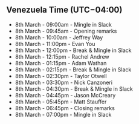 ## Venezuela Time (UTC−04:00)

- 8th March - 09:00am - Mingle in Slack
- 8th March - 09:45am - Opening remarks
- 8th March - 10:00am - Jeffrey Way
- 8th March - 11:00pm - Evan You
- 8th March - 12:00pm - Break & Mingle in Slack
- 8th March - 12:15pm - Rachel Andrew
- 8th March - 01:15pm - Adam Wathan
- 8th March - 02:15pm - Break & Mingle in Slack
- 8th March - 02:30pm - Taylor Otwell
- 8th March - 03:30pm - Nick Canzoneri
- 8th March - 04:30pm - Break & Mingle in Slack
- 8th March - 04:45pm - Jason McCreary
- 8th March - 05:45pm - Matt Stauffer
- 8th March - 06:45pm - Closing remarks
- 8th March - 07:00pm - Mingle in Slack
